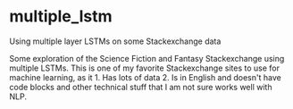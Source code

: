 # multiple_lstm
Using multiple layer LSTMs on some Stackexchange data

Some exploration of the Science Fiction and Fantasy Stackexchange using multiple LSTMs. This is one of my favorite 
Stackexchange sites to use for machine learning, as it 1. Has lots of data 2. Is in English and doesn't have code blocks and 
other technical stuff that I am not sure works well with NLP.
